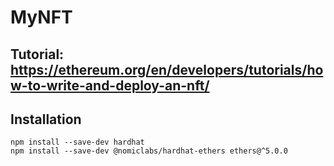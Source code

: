 # MyNFT

## Tutorial: https://ethereum.org/en/developers/tutorials/how-to-write-and-deploy-an-nft/

## Installation 
```
npm install --save-dev hardhat
npm install --save-dev @nomiclabs/hardhat-ethers ethers@^5.0.0
```